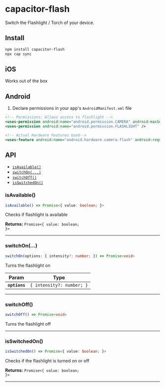 # capacitor-flash

Switch the Flashlight / Torch of your device.

## Install

```bash
npm install capacitor-flash
npx cap sync
```

## iOS

Works out of the box

## Android

1. Declare permissions in your app's `AndroidManifest.xml` file

```xml
<!-- Permissions: Allows access to flashlight -->
<uses-permission android:name="android.permission.CAMERA" android:maxSdkVersion="23" />
<uses-permission android:name="android.permission.FLASHLIGHT" />

<!-- Actual Hardware Features Used-->
<uses-feature android:name="android.hardware.camera.flash" android:required="true" />
```

## API

<docgen-index>

* [`isAvailable()`](#isavailable)
* [`switchOn(...)`](#switchon)
* [`switchOff()`](#switchoff)
* [`isSwitchedOn()`](#isswitchedon)

</docgen-index>

<docgen-api>
<!--Update the source file JSDoc comments and rerun docgen to update the docs below-->

### isAvailable()

```typescript
isAvailable() => Promise<{ value: boolean; }>
```

Checks if flashlight is available

**Returns:** <code>Promise&lt;{ value: boolean; }&gt;</code>

--------------------


### switchOn(...)

```typescript
switchOn(options: { intensity?: number; }) => Promise<void>
```

Turns the flashlight on

| Param         | Type                                 |
| ------------- | ------------------------------------ |
| **`options`** | <code>{ intensity?: number; }</code> |

--------------------


### switchOff()

```typescript
switchOff() => Promise<void>
```

Turns the flashlight off

--------------------


### isSwitchedOn()

```typescript
isSwitchedOn() => Promise<{ value: boolean; }>
```

Checks if the flashlight is turned on or off

**Returns:** <code>Promise&lt;{ value: boolean; }&gt;</code>

--------------------

</docgen-api>
